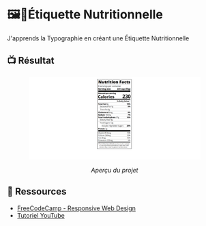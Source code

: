 # 🖼📑Étiquette Nutritionnelle
J'apprends la Typographie en créant une Étiquette Nutritionnelle

## 📺 Résultat
<div align="center">
  <img src="Output.png" alt="Aperçu du projet" width="80%">
  <p><em> Aperçu du projet</em></p>
</div>

## 🔗 Ressources  
- [FreeCodeCamp - Responsive Web Design](https://www.freecodecamp.org/learn/2022/responsive-web-design/learn-typography-by-building-a-nutrition-label/step-1)
- [Tutoriel YouTube](https://youtu.be/mvzAkIH2O4Q?si=-Yz24P9Q0ak9jdgr)

